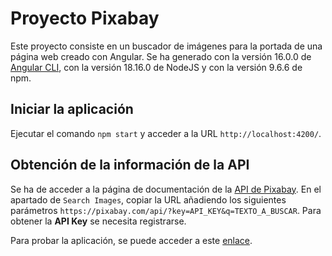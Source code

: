 # Proyecto Pixabay

Este proyecto consiste en un buscador de imágenes para la portada de una página web creado con Angular. Se ha generado con la versión 16.0.0 de [Angular CLI](https://github.com/angular/angular-cli), con la versión 18.16.0 de NodeJS y con la versión 9.6.6 de npm.

## Iniciar la aplicación

Ejecutar el comando `npm start` y acceder a la URL `http://localhost:4200/`.

## Obtención de la información de la API

Se ha de acceder a la página de documentación de la [API de Pixabay](https://pixabay.com/api/docs). En el apartado de `Search Images`, copiar la URL añadiendo los siguientes parámetros `https://pixabay.com/api/?key=API_KEY&q=TEXTO_A_BUSCAR`. Para obtener la **API Key** se necesita registrarse.

Para probar la aplicación, se puede acceder a este [enlace](https://proyecto-pixabay-amin.netlify.app/).